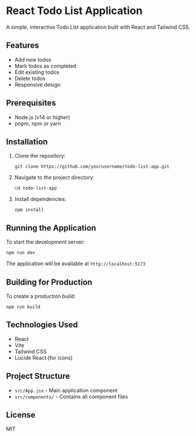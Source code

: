 # React Todo List Application

A simple, interactive Todo List application built with React and Tailwind CSS.

## Features

- Add new todos
- Mark todos as completed
- Edit existing todos
- Delete todos
- Responsive design

## Prerequisites

- Node.js (v14 or higher)
- pnpm, npm or yarn

## Installation

1. Clone the repository:

   ```
   git clone https://github.com/yourusername/todo-list-app.git
   ```

2. Navigate to the project directory:

   ```
   cd todo-list-app
   ```

3. Install dependencies:
   ```
   npm install
   ```

## Running the Application

To start the development server:

```
npm run dev
```

The application will be available at `http://localhost:5173`

## Building for Production

To create a production build:

```
npm run build
```

## Technologies Used

- React
- Vite
- Tailwind CSS
- Lucide React (for icons)

## Project Structure

- `src/App.jsx` - Main application component
- `src/components/` - Contains all component files

## License

MIT
